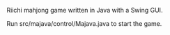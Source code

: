 Riichi mahjong game written in Java with a Swing GUI.

Run src/majava/control/Majava.java to start the game.
